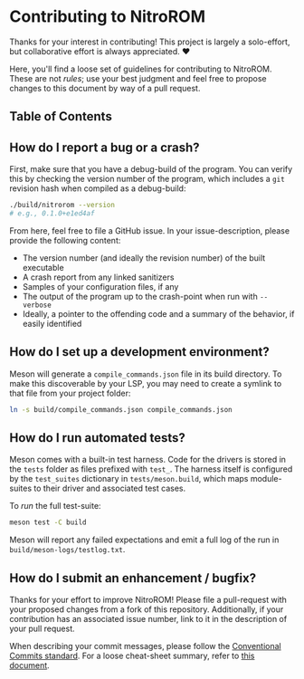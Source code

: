# Contributing to NitroROM

Thanks for your interest in contributing! This project is largely a solo-effort,
but collaborative effort is always appreciated. ❤️

Here, you'll find a loose set of guidelines for contributing to NitroROM. These
are not *rules*; use your best judgment and feel free to propose changes to this
document by way of a pull request.

## Table of Contents

## How do I report a bug or a crash?

First, make sure that you have a debug-build of the program. You can verify this
by checking the version number of the program, which includes a `git` revision
hash when compiled as a debug-build:

```sh
./build/nitrorom --version
# e.g., 0.1.0+e1ed4af
```

From here, feel free to file a GitHub issue. In your issue-description, please
provide the following content:

- The version number (and ideally the revision number) of the built executable
- A crash report from any linked sanitizers
- Samples of your configuration files, if any
- The output of the program up to the crash-point when run with `--verbose`
- Ideally, a pointer to the offending code and a summary of the behavior, if
  easily identified

## How do I set up a development environment?

Meson will generate a `compile_commands.json` file in its build directory. To
make this discoverable by your LSP, you may need to create a symlink to that
file from your project folder:

```sh
ln -s build/compile_commands.json compile_commands.json
```

## How do I run automated tests?

Meson comes with a built-in test harness. Code for the drivers is stored in the
`tests` folder as files prefixed with `test_`. The harness itself is configured
by the `test_suites` dictionary in `tests/meson.build`, which maps module-suites
to their driver and associated test cases.

To *run* the full test-suite:

```sh
meson test -C build
```

Meson will report any failed expectations and emit a full log of the run in
`build/meson-logs/testlog.txt`.

## How do I submit an enhancement / bugfix?

Thanks for your effort to improve NitroROM! Please file a pull-request with your
proposed changes from a fork of this repository. Additionally, if your
contribution has an associated issue number, link to it in the description of
your pull request.

When describing your commit messages, please follow the [Conventional Commits
standard][conv-commits]. For a loose cheat-sheet summary, refer to [this
document][conv-commits-cheatsheet].

[conv-commits]: https://www.conventionalcommits.org/en/v1.0.0/
[conv-commits-cheatsheet]: https://gist.github.com/qoomon/5dfcdf8eec66a051ecd85625518cfd13

